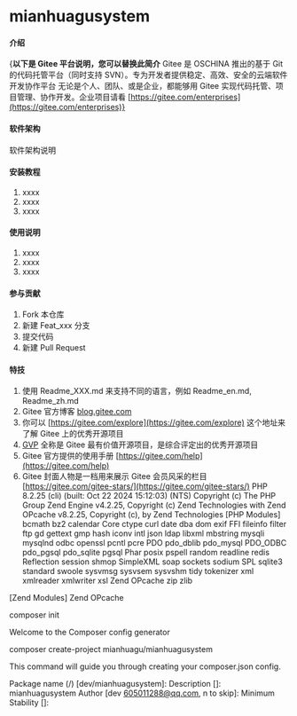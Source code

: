 # mianhuagusystem

#### 介绍
{**以下是 Gitee 平台说明，您可以替换此简介**
Gitee 是 OSCHINA 推出的基于 Git 的代码托管平台（同时支持 SVN）。专为开发者提供稳定、高效、安全的云端软件开发协作平台
无论是个人、团队、或是企业，都能够用 Gitee 实现代码托管、项目管理、协作开发。企业项目请看 [https://gitee.com/enterprises](https://gitee.com/enterprises)}

#### 软件架构
软件架构说明


#### 安装教程

1.  xxxx
2.  xxxx
3.  xxxx

#### 使用说明

1.  xxxx
2.  xxxx
3.  xxxx

#### 参与贡献

1.  Fork 本仓库
2.  新建 Feat_xxx 分支
3.  提交代码
4.  新建 Pull Request

  
#### 特技

1.  使用 Readme\_XXX.md 来支持不同的语言，例如 Readme\_en.md, Readme\_zh.md
2.  Gitee 官方博客 [blog.gitee.com](https://blog.gitee.com)
3.  你可以 [https://gitee.com/explore](https://gitee.com/explore) 这个地址来了解 Gitee 上的优秀开源项目
4.  [GVP](https://gitee.com/gvp) 全称是 Gitee 最有价值开源项目，是综合评定出的优秀开源项目
5.  Gitee 官方提供的使用手册 [https://gitee.com/help](https://gitee.com/help)
6.  Gitee 封面人物是一档用来展示 Gitee 会员风采的栏目 [https://gitee.com/gitee-stars/](https://gitee.com/gitee-stars/)
PHP 8.2.25 (cli) (built: Oct 22 2024 15:12:03) (NTS)
Copyright (c) The PHP Group
Zend Engine v4.2.25, Copyright (c) Zend Technologies
    with Zend OPcache v8.2.25, Copyright (c), by Zend Technologies
[PHP Modules]
bcmath
bz2
calendar
Core
ctype
curl
date
dba
dom
exif
FFI
fileinfo
filter
ftp
gd
gettext
gmp
hash
iconv
intl
json
ldap
libxml
mbstring
mysqli
mysqlnd
odbc
openssl
pcntl
pcre
PDO
pdo_dblib
pdo_mysql
PDO_ODBC
pdo_pgsql
pdo_sqlite
pgsql
Phar
posix
pspell
random
readline
redis
Reflection
session
shmop
SimpleXML
soap
sockets
sodium
SPL
sqlite3
standard
swoole
sysvmsg
sysvsem
sysvshm
tidy
tokenizer
xml
xmlreader
xmlwriter
xsl
Zend OPcache
zip
zlib

[Zend Modules]
Zend OPcache


composer init


Welcome to the Composer config generator







composer create-project mianhuagu/mianhuagusystem





This command will guide you through creating your composer.json config.

Package name (<vendor>/<name>) [dev/mianhuagusystem]:
Description []: mianhuagusystem
Author [dev <605011288@qq.com>, n to skip]:
Minimum Stability []: 

